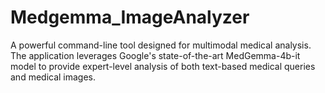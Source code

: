 # Medgemma_ImageAnalyzer
A powerful command-line tool designed for multimodal medical analysis. The application leverages Google's state-of-the-art MedGemma-4b-it model to provide expert-level analysis of both text-based medical queries and medical images.
